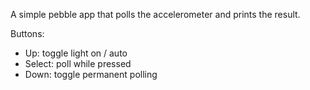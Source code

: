 A simple pebble app that polls the accelerometer and prints the result.

Buttons:

* Up: toggle light on / auto
* Select: poll while pressed
* Down: toggle permanent polling
